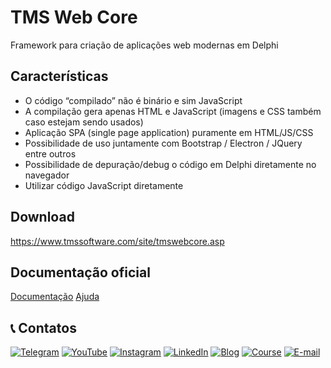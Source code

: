 # TMS Web Core

Framework para criação de aplicações web modernas em Delphi

## Características

- O código “compilado” não é binário e sim JavaScript
- A compilação gera apenas HTML e JavaScript (imagens e CSS também caso estejam sendo usados)
- Aplicação SPA (single page application) puramente em HTML/JS/CSS
- Possibilidade de uso juntamente com Bootstrap / Electron / JQuery entre outros
- Possibilidade de depuração/debug o código em Delphi diretamente no navegador
- Utilizar código JavaScript diretamente

## Download

https://www.tmssoftware.com/site/tmswebcore.asp

## Documentação oficial
[Documentação](https://download.tmssoftware.com/doc/tmswebcore/)
[Ajuda](https://www.tmssoftware.com/site/tmswebcore.asp#product-help)


## 📞 Contatos

[![Telegram](https://img.shields.io/badge/Telegram-Join-blue?logo=telegram)](https://t.me/Code4Delphi)
[![YouTube](https://img.shields.io/badge/YouTube-Join-red?logo=youtube&logoColor=red)](https://www.youtube.com/@code4delphi)
[![Instagram](https://img.shields.io/badge/Intagram-Follow-red?logo=instagram&logoColor=pink)](https://www.instagram.com/code4delphi/)
[![LinkedIn](https://img.shields.io/badge/LinkedIn-Connect-blue)](https://www.linkedin.com/in/cesar-cardoso-dev)
[![Blog](https://img.shields.io/badge/Blog-Code4Delphi-F00?logo=delphi)](https://code4delphi.com.br/blog/)
[![Course](https://img.shields.io/badge/Course-Delphi-F00?logo=delphi)](https://go.hotmart.com/U81331747Y?dp=1)
[![E-mail](https://img.shields.io/badge/E--mail-Send-yellowgreen?logo=maildotru&logoColor=yellowgreen)](mailto:contato@code4delphi.com.br)

